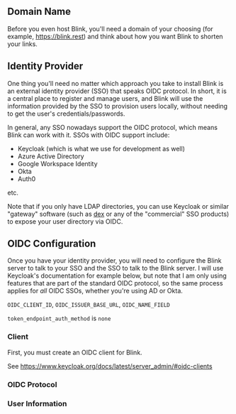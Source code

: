 ## Domain Name

Before you even host Blink, you'll need a domain of your choosing (for example, https://blink.rest) and think about how you want Blink to shorten your links.

## Identity Provider

One thing you'll need no matter which approach you take to install Blink is an external identity provider (SSO) that speaks OIDC protocol.
In short, it is a central place to register and manage users, and Blink will use the information provided by the SSO to provision users locally, without needing to get the user's credentials/passwords.

In general, any SSO nowadays support the OIDC protocol, which means Blink can work with it.
SSOs with OIDC support include:

- Keycloak (which is what we use for development as well)
- Azure Active Directory
- Google Workspace Identity
- Okta
- Auth0

etc.

Note that if you only have LDAP directories, you can use Keycloak or similar "gateway" software (such as [dex](https://github.com/dexidp/dex) or any of the "commercial" SSO products) to expose your user directory via OIDC.

## OIDC Configuration

Once you have your identity provider, you will need to configure the Blink server to talk to your SSO and the SSO to talk to the Blink server. I will use Keycloak's documentation for example below, but note that I am only using features that are part of the standard OIDC protocol, so the same process applies for _all_ OIDC SSOs, whether you're using AD or Okta.

`OIDC_CLIENT_ID`, `OIDC_ISSUER_BASE_URL`, `OIDC_NAME_FIELD`

`token_endpoint_auth_method` is `none`

### Client

First, you must create an OIDC client for Blink.

See https://www.keycloak.org/docs/latest/server_admin/#oidc-clients

### OIDC Protocol

### User Information

